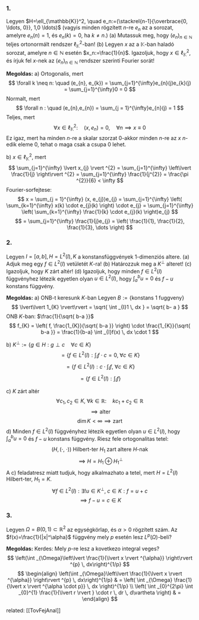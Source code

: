 ### 1.
Legyen $H=\ell_{\mathbb{K}}^2, \quad e_n:=(\stackrel{n-1}{\overbrace{0, \ldots, 0}}, 1,0 \ldots)$ (vagyis minden rögzített $n$-re $e_n$ az a sorozat, amelyre $e_n(n)=1$, és $e_n(k)=0$, ha $k \neq n$.)
(a) Mutassuk meg, hogy $\left(e_n\right)_{n \in \mathbb{N}}$ teljes ortonormált rendszer $\ell_{\mathbb{K}}^2$-ban!
(b) Legyen $x$ az a $\mathbb{K}$-ban haladó sorozat, amelyre $n \in \mathbb{N}$ esetén $x_n:=\frac{1}{n}$. Igazoljuk, hogy $x \in \ell_{\mathbb{K}}^2$, és írjuk fel $x$-nek az $\left(e_n\right)_{n \in \mathbb{N}}$ rendszer szerinti Fourier sorát!

**Megoldas:**
a) Ortogonalis, mert 
$$
\forall k \neq n: \quad (e_{n}, e_{k}) = \sum_{j=1}^{\infty}e_{n}(j)e_{k}(j) = \sum_{j=1}^{\infty}0 = 0
$$
Normalt, mert
$$
\forall n : \quad (e_{n},e_{n}) = \sum_{j = 1}^{\infty}e_{n}(j) = 1
$$
Teljes, mert
$$
\forall x \in \ell ^{2}_{\mathbb K} : \quad (x, e_{n}) = 0, \quad \forall n \implies x \equiv 0
$$
Ez igaz, mert ha minden $n$-re a skalar szorzat $0$-akkor minden $n$-re az $x$ $n$-edik eleme $0$, tehat o maga csak a csupa $0$ lehet.

b) $x \in \ell ^{2}_{\mathbb K}$, mert
$$
\sum_{j=1}^{\infty} \lvert x_{j} \rvert ^{2} = \sum_{j=1}^{\infty} \left\lvert  \frac{1}{j}  \right\rvert ^{2} = \sum_{j=1}^{\infty} \frac{1}{j^{2}} = \frac{\pi ^{2}}{6} < \infty
$$
Fourier-sorfejtese:
$$
x = \sum_{j = 1}^{\infty} (x, e_{j})e_{j} = \sum_{j=1}^{\infty} \left( \sum_{k=1}^{\infty} x(k) \cdot e_{j}(k) \right) \cdot e_{j} = \sum_{j=1}^{\infty} \left( \sum_{k=1}^{\infty} \frac{1}{k} \cdot e_{j}(k) \right)e_{j}
$$
$$
= \sum_{j=1}^{\infty} \frac{1}{j}e_{j} = \left(  \frac{1}{1}, \frac{1}{2}, \frac{1}{3}, \dots  \right)
$$


### 2.
Legyen $I=[a, b], H=L^2(I), K$ a konstansfüggvények $1$-dimenziós altere.
(a) Adjuk meg egy $f \in L^2(I)$ vetületét $K$-ra!
(b) Határozzuk meg a $K^{\perp}$ alteret!
(c) Igazoljuk, hogy $K$ zárt altér!
(d) Igazoljuk, hogy minden $f \in L^2(I)$ függvényhez létezik egyetlen olyan $u \in L^2(I)$, hogy $\int_a^b u=0$ és $f-u$ konstans függvény.

**Megoldas:**
a) ONB-t keresunk $K$-ban
Legyen $B := \{\text{konstans } 1 \text{ fuggveny}\}$
$$
\lvert\lvert 1_{K} \rvert\rvert = \sqrt{ \int _{I}1 \, dx  } = \sqrt{ b- a }
$$
ONB $K$-ban: $\frac{1}{\sqrt{ b-a }}$
$$
f_{K} = \left( f, \frac{1_{K}}{\sqrt{ b-a }} \right) \cdot \frac{1_{K}}{\sqrt{ b-a }} = \frac{1}{b-a} \int _{I}f(x) \, dx \cdot 1
$$

b) $K^{\perp} := \{  g \in H : g \perp c \quad \forall c \in K \}$
$$
= \left\{  f \in L^{2}(I): \int _{I}f \cdot c = 0, \; \forall c \in K   \right\}
$$
$$
= \left\{  f \in L^{2}(I) : c \cdot \int _{I}f, \; \forall c \in K   \right\}
$$
$$
= \left\{  f \in L^{2}(I) : \int _{I}f   \right\}
$$

c) $K$ zárt altér
$$
\forall c_{1}, c_{2} \in K, \; \forall k \in \mathbb{R}: \quad kc_{1} + c_{2} \in \mathbb{R}
$$
$$
\implies \text{alter}
$$
$$
\operatorname{dim} K < \infty \implies \text{zart}
$$
d) Minden $f \in L^2(I)$ függvényhez létezik egyetlen olyan $u \in L^2(I)$, hogy $\int_a^b u=0$ és $f-u$ konstans függvény.
Riesz fele ortogonalitas tetel:
$$
(H, (\cdot,\; \cdot)) \text{ Hilbert-ter } H_{1} \text{ zart altere } H\text{-nak}
$$
$$
\implies H = H_{1} \oplus H_{1}^{\perp}
$$
A c) feladatresz miatt tudjuk, hogy alkalmazhato a tetel, mert $H = L^{2}(I)$ Hilbert-ter, $H_{1} = K$.
$$
\forall f \in L^{2}(I) : \exists! u \in K^{\perp}, \; c\in K : f = u + c
$$
$$
\implies f - u = c \in K
$$



### 3.
Legyen $\Omega=B(0,1) \subset \mathbb{R}^2$ az egységkörlap, és $\alpha>0$ rögzített szám. Az $f(x)=\frac{1}{|x|^\alpha}$ függvény mely $p$ esetén lesz $L^p(\Omega)$-beli?

**Megoldas:**
Kerdes:
Mely $p$-re lesz a kovetkezo integral veges?
$$
\left(\int _{\Omega}\left\lvert  \frac{1}{\lvert x \rvert ^{\alpha}}  \right\rvert ^{p} \, dx\right)^{1/p}
$$
$$
\begin{align}
\left(\int _{\Omega}\left\lvert  \frac{1}{\lvert x \rvert ^{\alpha}}  \right\rvert ^{p} \, dx\right)^{1/p} & = \left( \int _{\Omega} \frac{1}{\lvert x \rvert ^{\alpha \cdot p}} \, dx  \right)^{1/p} \\
\left( \int _{0}^{2\pi} \int _{0}^{1} \frac{1}{\lvert r \rvert } \cdot r \, dr  \, d\vartheta  \right) & =
\end{align}
$$


related: [[TovFejAnal]]